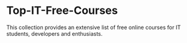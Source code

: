 # Top-IT-Free-Courses
This collection provides an extensive list of free online courses for IT students, developers and enthusiasts.
